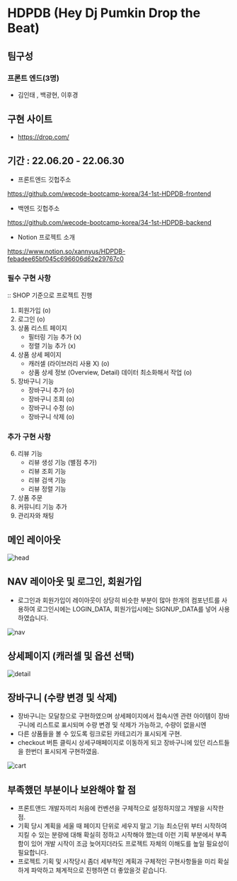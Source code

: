 # HDPDB (Hey Dj Pumkin Drop the Beat)

## 팀구성

### 프론트 엔드(3명)

- 김인태 , 백광현, 이후경

## 구현 사이트

- https://drop.com/

## 기간 : 22.06.20 - 22.06.30

- 프론트엔드 깃헙주소

https://github.com/wecode-bootcamp-korea/34-1st-HDPDB-frontend

- 백엔드 깃헙주소

https://github.com/wecode-bootcamp-korea/34-1st-HDPDB-backend

- Notion 프로젝트 소개

https://www.notion.so/xannyus/HDPDB-febadee65bf045c696606d62e29767c0

### 필수 구현 사항

:: SHOP 기준으로 프로젝트 진행

1. 회원가입 (o)
2. 로그인 (o)
3. 상품 리스트 페이지
   - 필터링 기능 추가 (x)
   - 정렬 기능 추가 (x)
4. 상품 상세 페이지
   - 캐러셀 (라이브러리 사용 X) (o)
   - 상품 상세 정보 (Overview, Detail) 데이터 최소화해서 작업 (o)
5. 장바구니 기능
   - 장바구니 추가 (o)
   - 장바구니 조회 (o)
   - 장바구니 수정 (o)
   - 장바구니 삭제 (o)

### 추가 구현 사항

6. 리뷰 기능
   - 리뷰 생성 기능 (별점 추가)
   - 리뷰 조회 기능
   - 리뷰 검색 기능
   - 리뷰 정렬 기능
7. 상품 주문
8. 커뮤니티 기능 추가
9. 관리자와 채팅

## 메인 레이아웃

![head](https://user-images.githubusercontent.com/97820540/176838926-9007e089-a929-4dd7-93af-ef070c9faa50.gif)

## NAV 레이아웃 및 로그인, 회원가입

- 로그인과 회원가입이 레이아웃이 상당히 비슷한 부분이 많아 한개의 컴포넌트를 사용하여 로그인시에는 LOGIN_DATA, 회원가입시에는 SIGNUP_DATA를 넣어 사용하였습니다.

![nav](https://user-images.githubusercontent.com/97820540/176838938-c4f98e1e-ea77-4407-a8b0-27a33b113e0c.gif)

## 상세페이지 (캐러셀 및 옵션 선택)

![detail](https://user-images.githubusercontent.com/97820540/176838958-a65e3782-40bd-4ab3-a2ce-215955e505fc.gif)

## 장바구니 (수량 변경 및 삭제)

- 장바구니는 모달창으로 구현하였으며 상세페이지에서 접속시엔 관련 아이템이 장바구니에 리스트로 표시되며 수량 변경 및 삭제가 가능하고, 수량이 없을시엔
- 다른 상품들을 볼 수 있도록 링크로된 카테고리가 표시되게 구현.
- checkout 버튼 클릭시 상세구매페이지로 이동하게 되고 장바구니에 있던 리스트들을 한번더 표시되게 구현하였음.

![cart](https://user-images.githubusercontent.com/97820540/176838950-9b2fa520-617d-45d8-9ceb-557fae0aebf0.gif)

## 부족했던 부분이나 보완해야 할 점

- 프론트앤드 개발자끼리 처음에 컨벤션을 구체적으로 설정하지않고 개발을 시작한 점.
- 기획 당시 계획을 세울 때 페이지 단위로 세우지 말고 기능 최소단위 부터 시작하여 지킬 수 있는 분량에 대해 확실히 정하고 시작해야 했는데 이런 기획 부분에서 부족함이 있어 개발 시작이 조금 늦어지더라도 프로젝트 자체의 이해도를 높일 필요성이 필요합니다.
- 프로젝트 기획 및 시작당시 좀더 세부적인 계획과 구체적인 구현사항들을 미리 확실하게 파악하고 체계적으로 진행하면 더 좋았을것 같습니다.





